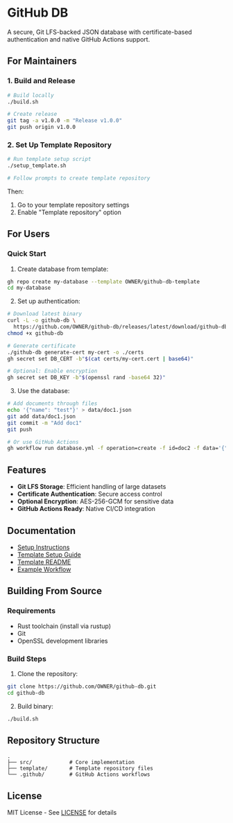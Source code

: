 # GitHub DB

A secure, Git LFS-backed JSON database with certificate-based authentication and native GitHub Actions support.

## For Maintainers

### 1. Build and Release

```bash
# Build locally
./build.sh

# Create release
git tag -a v1.0.0 -m "Release v1.0.0"
git push origin v1.0.0
```

### 2. Set Up Template Repository

```bash
# Run template setup script
./setup_template.sh

# Follow prompts to create template repository
```

Then:
1. Go to your template repository settings
2. Enable "Template repository" option

## For Users

### Quick Start

1. Create database from template:
```bash
gh repo create my-database --template OWNER/github-db-template
cd my-database
```

2. Set up authentication:
```bash
# Download latest binary
curl -L -o github-db \
  https://github.com/OWNER/github-db/releases/latest/download/github-db-linux-x86_64
chmod +x github-db

# Generate certificate
./github-db generate-cert my-cert -o ./certs
gh secret set DB_CERT -b"$(cat certs/my-cert.cert | base64)"

# Optional: Enable encryption
gh secret set DB_KEY -b"$(openssl rand -base64 32)"
```

3. Use the database:
```bash
# Add documents through files
echo '{"name": "test"}' > data/doc1.json
git add data/doc1.json
git commit -m "Add doc1"
git push

# Or use GitHub Actions
gh workflow run database.yml -f operation=create -f id=doc2 -f data='{"name": "test2"}'
```

## Features

- **Git LFS Storage**: Efficient handling of large datasets
- **Certificate Authentication**: Secure access control
- **Optional Encryption**: AES-256-GCM for sensitive data
- **GitHub Actions Ready**: Native CI/CD integration

## Documentation

- [Setup Instructions](SETUP.md)
- [Template Setup Guide](TEMPLATE_SETUP.md)
- [Template README](template/README.md)
- [Example Workflow](.github/workflows/example.yml)

## Building From Source

### Requirements

- Rust toolchain (install via rustup)
- Git
- OpenSSL development libraries

### Build Steps

1. Clone the repository:
```bash
git clone https://github.com/OWNER/github-db.git
cd github-db
```

2. Build binary:
```bash
./build.sh
```

## Repository Structure

```
.
├── src/            # Core implementation
├── template/       # Template repository files
└── .github/        # GitHub Actions workflows
```

## License

MIT License - See [LICENSE](LICENSE) for details
